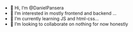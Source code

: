 - 👋 Hi, I’m @DanielPansera
- 👀 I’m interested in mostly frontend and backend ...
- 🌱 I’m currently learning JS and html-css...
- 💞️ I’m looking to collaborate on nothing for now honestly
<!---
Astrimor/Astrimor is a ✨ special ✨ repository because its `README.md` (this file) appears on your GitHub profile.
You can click the Preview link to take a look at your changes.
--->
